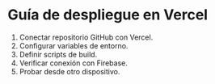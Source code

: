 # Guía de despliegue en Vercel

1. Conectar repositorio GitHub con Vercel.
2. Configurar variables de entorno.
3. Definir scripts de build.
4. Verificar conexión con Firebase.
5. Probar desde otro dispositivo.

